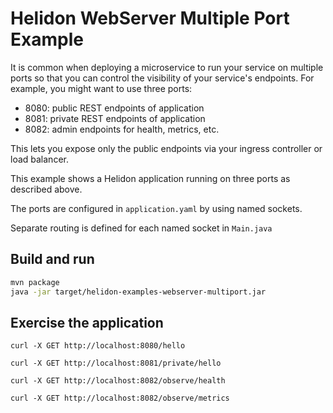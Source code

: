# Helidon WebServer Multiple Port Example

It is common when deploying a microservice to run your service on
multiple ports so that you can control the visibility of your
service's endpoints. For example, you might want to use three ports:

- 8080: public REST endpoints of application
- 8081: private REST endpoints of application
- 8082: admin endpoints for health, metrics, etc.

This lets you expose only the public endpoints via your 
ingress controller or load balancer.

This example shows a Helidon application running on three ports
as described above.

The ports are configured in `application.yaml` by using named sockets.

Separate routing is defined for each named socket in `Main.java`

## Build and run

```bash
mvn package
java -jar target/helidon-examples-webserver-multiport.jar
```
## Exercise the application

```
curl -X GET http://localhost:8080/hello

curl -X GET http://localhost:8081/private/hello

curl -X GET http://localhost:8082/observe/health

curl -X GET http://localhost:8082/observe/metrics
```
